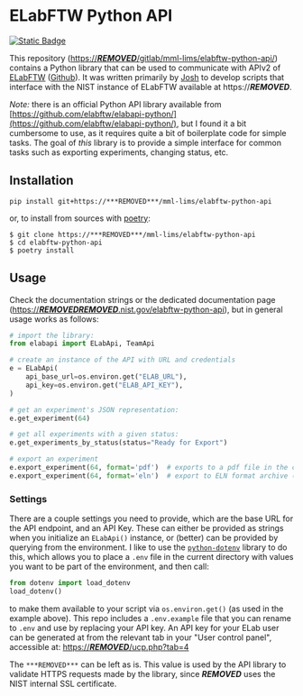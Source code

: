 # ELabFTW Python API

[![Static Badge](https://img.shields.io/badge/Documentation-blue?logo=readthedocs&logoColor=white&labelColor=gray)](https://***REMOVED******REMOVED***.nist.gov/elabftw-python-api)

This repository 
([https://***REMOVED***/gitlab/mml-lims/elabftw-python-api/](https://***REMOVED***/gitlab/mml-lims/elabftw-python-api/)) 
contains a Python library that can be used to communicate with APIv2
of [ELabFTW](https://elabftw.net) ([Github](https://github.com/elabftw/elabftw#readme)).
It was written primarily by [Josh](https://nist.gov/people/joshua-taillon) to develop 
scripts that interface with the NIST instance of ELabFTW available at
https://***REMOVED***.

*Note:* there is an official Python API library available from 
[https://github.com/elabftw/elabapi-python/](https://github.com/elabftw/elabapi-python/),
but I found it a bit cumbersome to use, as it requires quite a bit of boilerplate code
for simple tasks. The goal of *this* library is to provide a simple interface for common
tasks such as exporting experiments, changing status, etc.

## Installation

```
pip install git+https://***REMOVED***/mml-lims/elabftw-python-api
```

or, to install from sources with [poetry](https://python-poetry.org/):

```
$ git clone https://***REMOVED***/mml-lims/elabftw-python-api
$ cd elabftw-python-api
$ poetry install
```

## Usage

Check the documentation strings or the dedicated documentation page
([https://***REMOVED******REMOVED***.nist.gov/elabftw-python-api](https://***REMOVED******REMOVED***.nist.gov/elabftw-python-api)), 
but in general usage works as follows:

```python
# import the library:
from elabapi import ELabApi, TeamApi

# create an instance of the API with URL and credentials
e = ELabApi(
    api_base_url=os.environ.get("ELAB_URL"),
    api_key=os.environ.get("ELAB_API_KEY"),
)

# get an experiment's JSON representation:
e.get_experiment(64)

# get all experiments with a given status:
e.get_experiments_by_status(status="Ready for Export")

# export an experiment
e.export_experiment(64, format='pdf')  # exports to a pdf file in the current directory
e.export_experiment(64, format='eln')  # export to ELN format archive (see https://github.com/TheELNConsortium/TheELNFileFormat/blob/master/SPECIFICATION.md)
```

### Settings

There are a couple settings you need to provide, which are the base URL for the API
endpoint, and an API Key. These can either be provided as strings when you initialize an
`ELabApi()` instance, or (better) can be provided by querying from the environment. I
like to use the [`python-dotenv`](https://pypi.org/project/python-dotenv/) library to
do this, which allows you to place a `.env` file in the current directory with values
you want to be part of the environment, and then call:

```python
from dotenv import load_dotenv
load_dotenv()
```

to make them available to your script via `os.environ.get()` (as used in the example
above). This repo includes a `.env.example` file that you can rename to `.env` and use
by replacing your API key. An API key for your ELab user can be generated at
from the relevant tab in your "User control panel", accessible at:
[https://***REMOVED***/ucp.php?tab=4](https://***REMOVED***/ucp.php?tab=4)

The `***REMOVED***` can be left as is. This value is used by the API library to
validate HTTPS requests made by the library, since ***REMOVED*** uses the NIST internal
SSL certificate.